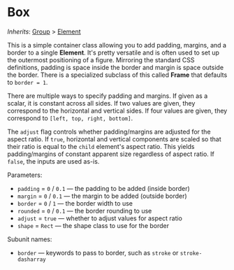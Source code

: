 # Box

*Inherits*: [Group](/docs/group) > [Element](/docs/element)

This is a simple container class allowing you to add padding, margins, and a border to a single **Element**. It's pretty versatile and is often used to set up the outermost positioning of a figure. Mirroring the standard CSS definitions, padding is space inside the border and margin is space outside the border. There is a specialized subclass of this called **Frame** that defaults to `border = 1`.

There are multiple ways to specify padding and margins. If given as a scalar, it is constant across all sides. If two values are given, they correspond to the horizontal and vertical sides. If four values are given, they correspond to `[left, top, right, bottom]`.

The `adjust` flag controls whether padding/margins are adjusted for the aspect ratio. If `true`, horizontal and vertical components are scaled so that their ratio is equal to the `child` element's aspect ratio. This yields padding/margins of constant apparent size regardless of aspect ratio. If `false`, the inputs are used as-is.

Parameters:
- `padding` = `0` / `0.1` — the padding to be added (inside border)
- `margin` = `0` / `0.1` — the margin to be added (outside border)
- `border` = `0` / `1` — the border width to use
- `rounded` = `0` / `0.1` — the border rounding to use
- `adjust` = `true` — whether to adjust values for aspect ratio
- `shape` = `Rect` — the shape class to use for the border

Subunit names:
- `border` — keywords to pass to border, such as `stroke` or `stroke-dasharray`
